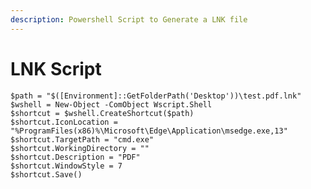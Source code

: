 ```yaml
---
description: Powershell Script to Generate a LNK file
---
```


# LNK Script

`$path = "$([Environment]::GetFolderPath('Desktop'))\test.pdf.lnk"` \
`$wshell = New-Object -ComObject Wscript.Shell` \
`$shortcut = $wshell.CreateShortcut($path)` \
`$shortcut.IconLocation = "%ProgramFiles(x86)%\Microsoft\Edge\Application\msedge.exe,13"` \
`$shortcut.TargetPath = "cmd.exe"` \
`$shortcut.WorkingDirectory = ""` \
`$shortcut.Description = "PDF"` \
`$shortcut.WindowStyle = 7` \
`$shortcut.Save()`
